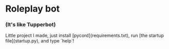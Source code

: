 <h1> Roleplay bot</h1>
<h3>(It's like Tupperbot)</h3>
Little project I made, just install [pycord](requirements.txt), run [the startup file](startup.py), and type `help`!